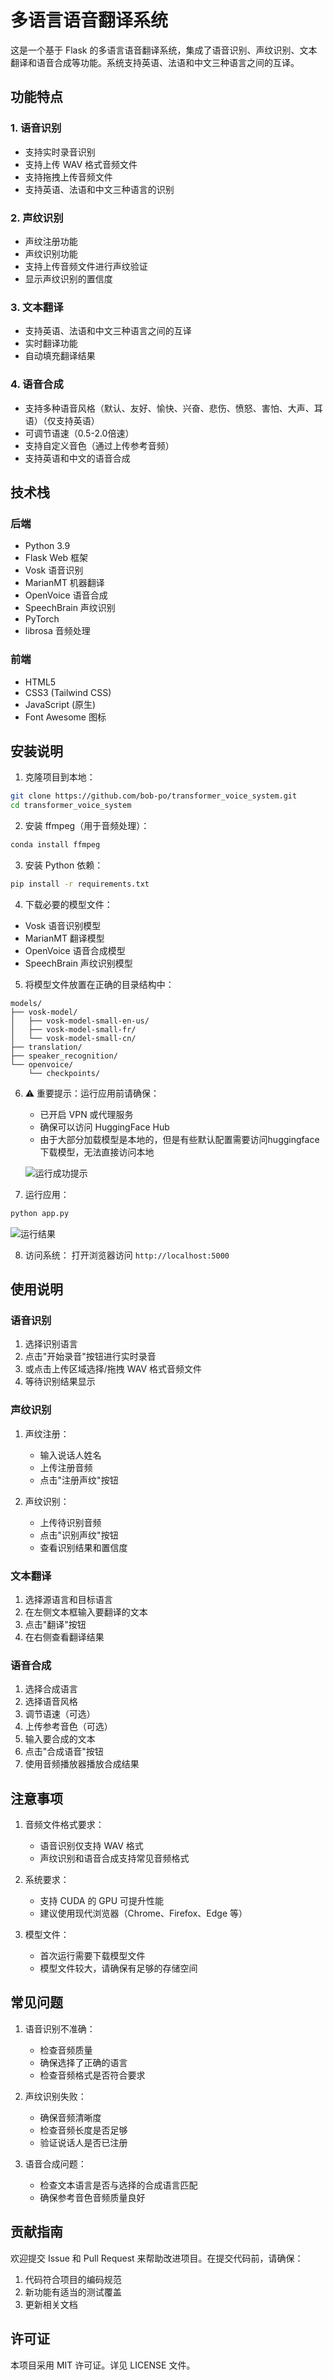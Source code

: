 # 多语言语音翻译系统

这是一个基于 Flask 的多语言语音翻译系统，集成了语音识别、声纹识别、文本翻译和语音合成等功能。系统支持英语、法语和中文三种语言之间的互译。

## 功能特点

### 1. 语音识别
- 支持实时录音识别
- 支持上传 WAV 格式音频文件
- 支持拖拽上传音频文件
- 支持英语、法语和中文三种语言的识别

### 2. 声纹识别
- 声纹注册功能
- 声纹识别功能
- 支持上传音频文件进行声纹验证
- 显示声纹识别的置信度

### 3. 文本翻译
- 支持英语、法语和中文三种语言之间的互译
- 实时翻译功能
- 自动填充翻译结果

### 4. 语音合成
- 支持多种语音风格（默认、友好、愉快、兴奋、悲伤、愤怒、害怕、大声、耳语）（仅支持英语）
- 可调节语速（0.5-2.0倍速）
- 支持自定义音色（通过上传参考音频）
- 支持英语和中文的语音合成

## 技术栈

### 后端
- Python 3.9
- Flask Web 框架
- Vosk 语音识别
- MarianMT 机器翻译
- OpenVoice 语音合成
- SpeechBrain 声纹识别
- PyTorch
- librosa 音频处理

### 前端
- HTML5
- CSS3 (Tailwind CSS)
- JavaScript (原生)
- Font Awesome 图标

## 安装说明

1. 克隆项目到本地：
```bash
git clone https://github.com/bob-po/transformer_voice_system.git
cd transformer_voice_system
```

2. 安装 ffmpeg（用于音频处理）：
```bash
conda install ffmpeg
```

3. 安装 Python 依赖：
```bash
pip install -r requirements.txt
```

4. 下载必要的模型文件：
- Vosk 语音识别模型
- MarianMT 翻译模型
- OpenVoice 语音合成模型
- SpeechBrain 声纹识别模型

5. 将模型文件放置在正确的目录结构中：
```
models/
├── vosk-model/
│   ├── vosk-model-small-en-us/
│   ├── vosk-model-small-fr/
│   └── vosk-model-small-cn/
├── translation/
├── speaker_recognition/
└── openvoice/
    └── checkpoints/
```

6. ⚠️ 重要提示：运行应用前请确保：
   - 已开启 VPN 或代理服务
   - 确保可以访问 HuggingFace Hub
   - 由于大部分加载模型是本地的，但是有些默认配置需要访问huggingface下载模型，无法直接访问本地
   
   ![运行成功提示](imgs/warnings.png)

7. 运行应用：
```bash
python app.py
```

![运行结果](imgs/success.png)

8. 访问系统：
打开浏览器访问 `http://localhost:5000`

## 使用说明

### 语音识别
1. 选择识别语言
2. 点击"开始录音"按钮进行实时录音
3. 或点击上传区域选择/拖拽 WAV 格式音频文件
4. 等待识别结果显示

### 声纹识别
1. 声纹注册：
   - 输入说话人姓名
   - 上传注册音频
   - 点击"注册声纹"按钮

2. 声纹识别：
   - 上传待识别音频
   - 点击"识别声纹"按钮
   - 查看识别结果和置信度

### 文本翻译
1. 选择源语言和目标语言
2. 在左侧文本框输入要翻译的文本
3. 点击"翻译"按钮
4. 在右侧查看翻译结果

### 语音合成
1. 选择合成语言
2. 选择语音风格
3. 调节语速（可选）
4. 上传参考音色（可选）
5. 输入要合成的文本
6. 点击"合成语音"按钮
7. 使用音频播放器播放合成结果

## 注意事项

1. 音频文件格式要求：
   - 语音识别仅支持 WAV 格式
   - 声纹识别和语音合成支持常见音频格式

2. 系统要求：
   - 支持 CUDA 的 GPU 可提升性能
   - 建议使用现代浏览器（Chrome、Firefox、Edge 等）

3. 模型文件：
   - 首次运行需要下载模型文件
   - 模型文件较大，请确保有足够的存储空间

## 常见问题

1. 语音识别不准确：
   - 检查音频质量
   - 确保选择了正确的语言
   - 检查音频格式是否符合要求

2. 声纹识别失败：
   - 确保音频清晰度
   - 检查音频长度是否足够
   - 验证说话人是否已注册

3. 语音合成问题：
   - 检查文本语言是否与选择的合成语言匹配
   - 确保参考音色音频质量良好

## 贡献指南

欢迎提交 Issue 和 Pull Request 来帮助改进项目。在提交代码前，请确保：

1. 代码符合项目的编码规范
2. 新功能有适当的测试覆盖
3. 更新相关文档

## 许可证

本项目采用 MIT 许可证。详见 LICENSE 文件。 
